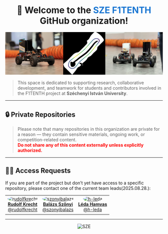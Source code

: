 <h1 align="center">🚗 Welcome to the <span style="color:#1976d2">SZE F1TENTH</span> GitHub organization!</h1>

![Demo](v1.png)

> This space is dedicated to supporting research, collaborative development, and teamwork for students and contributors involved in the F1TENTH project at **Széchenyi István University**.

---

## 🔒 **Private Repositories**

> Please note that many repositories in this organization are private for a reason — they contain sensitive materials, ongoing work, or competition-related content.<br>
> <span style="color:red">**Do not share any of this content externally unless explicitly authorized.**</span>

---

## 🧑‍💼 **Access Requests**

If you are part of the project but don’t yet have access to a specific repository, please contact one of the current team leads(2025.08.28.):

<table>
  <tr>
    <td align="center">
      <a href="https://github.com/rudolfkrecht">
        <img src="https://github.com/rudolfkrecht.png" width="60" height="60" style="border-radius:50%;" alt="rudolfkrecht"/><br/>
        <b>Rudolf Krecht</b><br/>
        <sub><a href="https://github.com/rudolfkrecht">@rudolfkrecht</a></sub>
      </a>
    </td>
    <td align="center">
      <a href="https://github.com/szonyibalazs">
        <img src="https://github.com/szonyibalazs.png" width="60" height="60" style="border-radius:50%;" alt="szonyibalazs"/><br/>
        <b>Balázs Szőnyi</b><br/>
        <sub><a href="https://github.com/szonyibalazs">@szonyibalazs</a></sub>
      </a>
    </td>
    <td align="center">
      <a href="https://github.com/h-leda">
        <img src="https://github.com/h-leda.png" width="60" height="60" style="border-radius:50%;" alt="h-leda"/><br/>
        <b>Léda Hamvas</b><br/>
        <sub><a href="https://github.com/h-leda">@h-leda</a></sub>
      </a>
    </td>
  </tr>
</table>

---

<p align="center">
  <img src="https://img.shields.io/badge/Széchenyi%20István%20University-005baa?style=flat-square&logo=academia" alt="SZE" />
</p>
